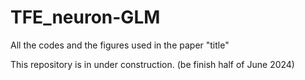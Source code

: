 # TFE_neuron-GLM
All the codes and the figures used in the paper "title"

This repository is in under construction. (be finish half of June 2024)
